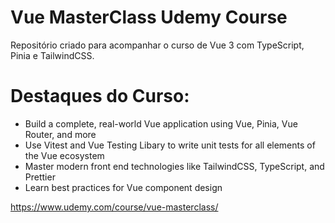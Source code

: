 # Vue MasterClass Udemy Course

<p>Repositório criado para acompanhar o curso de Vue 3 com TypeScript, Pinia e TailwindCSS.</p>

# Destaques do Curso:

<ul>
  <li>Build a complete, real-world Vue application using Vue, Pinia, Vue Router, and more</li>
  <li>Use Vitest and Vue Testing Libary to write unit tests for all elements of the Vue ecosystem</li>
  <li>Master modern front end technologies like TailwindCSS, TypeScript, and Prettier</li>
  <li>Learn best practices for Vue component design</li>
</ul>


https://www.udemy.com/course/vue-masterclass/

